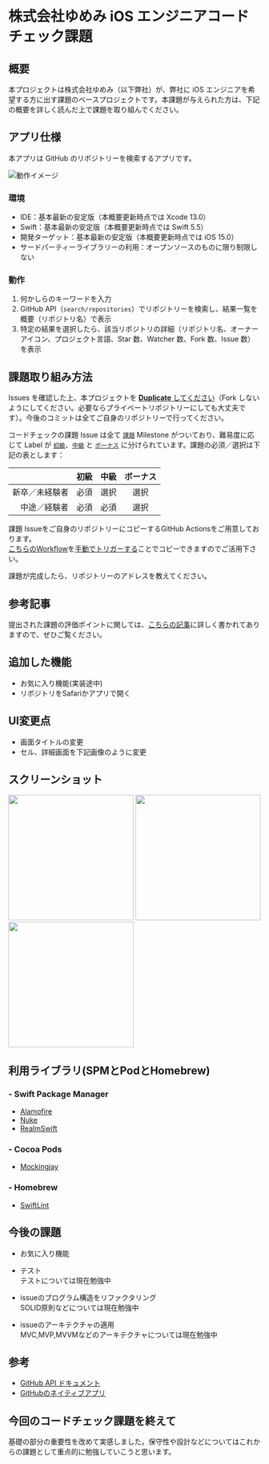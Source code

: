 # 株式会社ゆめみ iOS エンジニアコードチェック課題

## 概要

本プロジェクトは株式会社ゆめみ（以下弊社）が、弊社に iOS エンジニアを希望する方に出す課題のベースプロジェクトです。本課題が与えられた方は、下記の概要を詳しく読んだ上で課題を取り組んでください。

## アプリ仕様

本アプリは GitHub のリポジトリーを検索するアプリです。

![動作イメージ](README_Images/app.gif)

### 環境

- IDE：基本最新の安定版（本概要更新時点では Xcode 13.0）
- Swift：基本最新の安定版（本概要更新時点では Swift 5.5）
- 開発ターゲット：基本最新の安定版（本概要更新時点では iOS 15.0）
- サードパーティーライブラリーの利用：オープンソースのものに限り制限しない

### 動作

1. 何かしらのキーワードを入力
2. GitHub API（`search/repositories`）でリポジトリーを検索し、結果一覧を概要（リポジトリ名）で表示
3. 特定の結果を選択したら、該当リポジトリの詳細（リポジトリ名、オーナーアイコン、プロジェクト言語、Star 数、Watcher 数、Fork 数、Issue 数）を表示

## 課題取り組み方法

Issues を確認した上、本プロジェクトを [**Duplicate** してください](https://help.github.com/en/github/creating-cloning-and-archiving-repositories/duplicating-a-repository)（Fork しないようにしてください。必要ならプライベートリポジトリーにしても大丈夫です）。今後のコミットは全てご自身のリポジトリーで行ってください。

コードチェックの課題 Issue は全て [`課題`](https://github.com/yumemi/ios-engineer-codecheck/milestone/1) Milestone がついており、難易度に応じて Label が [`初級`](https://github.com/yumemi/ios-engineer-codecheck/issues?q=is%3Aopen+is%3Aissue+label%3A初級+milestone%3A課題)、[`中級`](https://github.com/yumemi/ios-engineer-codecheck/issues?q=is%3Aopen+is%3Aissue+label%3A中級+milestone%3A課題+) と [`ボーナス`](https://github.com/yumemi/ios-engineer-codecheck/issues?q=is%3Aopen+is%3Aissue+label%3Aボーナス+milestone%3A課題+) に分けられています。課題の必須／選択は下記の表とします：

|   | 初級 | 中級 | ボーナス
|--:|:--:|:--:|:--:|
| 新卒／未経験者 | 必須 | 選択 | 選択 |
| 中途／経験者 | 必須 | 必須 | 選択 |


課題 Issueをご自身のリポジトリーにコピーするGitHub Actionsをご用意しております。  
[こちらのWorkflow](./.github/workflows/copy-issues.yml)を[手動でトリガーする](https://docs.github.com/ja/actions/managing-workflow-runs/manually-running-a-workflow)ことでコピーできますのでご活用下さい。

課題が完成したら、リポジトリーのアドレスを教えてください。

## 参考記事

提出された課題の評価ポイントに関しては、[こちらの記事](https://qiita.com/lovee/items/d76c68341ec3e7beb611)に詳しく書かれてありますので、ぜひご覧ください。  
  
  
## 追加した機能  
  
- お気に入り機能(実装途中)  
- リポジトリをSafariかアプリで開く  
  
  
## UI変更点  
  
- 画面タイトルの変更  
- セル、詳細画面を下記画像のように変更  
  
  
## スクリーンショット  
  
<img src="https://user-images.githubusercontent.com/65600700/147543988-2e67b701-4cd8-438a-8bb9-3fd84f5c6dae.PNG" width="250px">  <img src="https://user-images.githubusercontent.com/65600700/147544171-8a6d2cc0-366d-44dc-8970-891fa0f391d2.PNG" width="250px"> <img src="https://user-images.githubusercontent.com/65600700/147544221-67ed9ae3-ddde-452f-bdc5-041b1f23c47b.PNG" width="250px">  
  
## 利用ライブラリ(SPMとPodとHomebrew)  
### - Swift Package Manager  

- [Alamofire](https://github.com/Alamofire/Alamofire)  
- [Nuke](https://github.com/kean/Nuke)  
- [RealmSwift](https://github.com/realm/realm-swift)  
  
### - Cocoa Pods  
  
- [Mockingjay](https://github.com/kylef/Mockingjay)  
  
### - Homebrew  
  
- [SwiftLint](https://github.com/realm/SwiftLint)  
  
## 今後の課題  
  
- お気に入り機能  
- テスト  
    テストについては現在勉強中
    
- issueのプログラム構造をリファクタリング    
    SOLID原則などについては現在勉強中  
  
- issueのアーキテクチャの適用  
  MVC,MVP,MVVMなどのアーキテクチャについては現在勉強中  
    
## 参考  
  
- [GitHub API ドキュメント](https://docs.github.com/ja/rest/reference/search#search-repositories)  
- [GitHubのネイティブアプリ](https://apps.apple.com/jp/app/github/id1477376905)  
  
## 今回のコードチェック課題を終えて  
  
基礎の部分の重要性を改めて実感しました。保守性や設計などについてはこれからの課題として重点的に勉強していこうと思います。 
